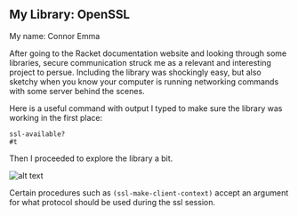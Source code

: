 ## My Library: OpenSSL
My name: Connor Emma

After going to the Racket documentation website and looking through some libraries, secure communication struck me as a relevant and interesting project to persue. Including the library was shockingly easy, but also sketchy when you know your computer is running networking commands with some server behind the scenes. 

Here is a useful command with output I typed to make sure the library was working in the first place: 
```racket
ssl-available?
#t
```
Then I proceeded to explore the library a bit.

![alt text](https://i.imgur.com/TDX3rQ5.jpg?1 "Some basic understanding of how to use a computer.")

Certain procedures such as `(ssl-make-client-context)` accept an argument for what protocol should be used during the ssl session. 

